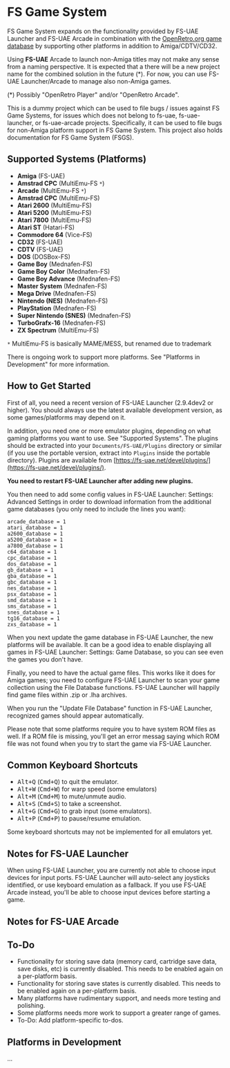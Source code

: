# FS Game System

FS Game System expands on the functionality provided by FS-UAE Launcher
and FS-UAE Arcade in combination with the
[OpenRetro.org game database](https://openretro.org) by supporting other
platforms in addition to Amiga/CDTV/CD32.

Using **FS-UAE** Arcade to launch non-Amiga titles may not make any sense
from a naming perspective. It is expected that a there will be a new project
name for the combined solution in the future (*). For now, you can use
FS-UAE Launcher/Arcade to manage also non-Amiga games.

(*) Possibly "OpenRetro Player" and/or "OpenRetro Arcade".

This is a dummy project which can be used to file bugs / issues against
FS Game Systems, for issues which does not belong to fs-uae,
fs-uae-launcher, or fs-uae-arcade projects. Specifically, it can be used
to file bugs for non-Amiga platform support in FS Game System. This project
also holds documentation for FS Game System (FSGS).

## Supported Systems (Platforms)

* **Amiga** (FS-UAE)
* **Amstrad CPC** (MultiEmu-FS `*`)
* **Arcade** (MultiEmu-FS `*`)
* **Amstrad CPC** (MultiEmu-FS)
* **Atari 2600** (MultiEmu-FS)
* **Atari 5200** (MultiEmu-FS)
* **Atari 7800** (MultiEmu-FS)
* **Atari ST** (Hatari-FS)
* **Commodore 64** (Vice-FS)
* **CD32** (FS-UAE)
* **CDTV** (FS-UAE)
* **DOS** (DOSBox-FS)
* **Game Boy** (Mednafen-FS)
* **Game Boy Color** (Mednafen-FS)
* **Game Boy Advance** (Mednafen-FS)
* **Master System** (Mednafen-FS)
* **Mega Drive** (Mednafen-FS)
* **Nintendo (NES)** (Mednafen-FS)
* **PlayStation** (Mednafen-FS)
* **Super Nintendo (SNES)** (Mednafen-FS)
* **TurboGrafx-16** (Mednafen-FS)
* **ZX Spectrum** (MultiEmu-FS)

`*` MultiEmu-FS is basically MAME/MESS, but renamed due to trademark

There is ongoing work to support more platforms.
See "Platforms in Development" for more information.

## How to Get Started

First of all, you need a recent version of FS-UAE Launcher (2.9.4dev2
or higher). You should always use the latest available development
version, as some games/platforms may depend on it.

In addition, you need one or more emulator plugins, depending on what
gaming platforms you want to use. See "Supported Systems". The plugins
should be extracted into your `Documents/FS-UAE/Plugins` directory or
similar (if you use the portable version, extract into `Plugins` inside
the portable directory). Plugins are available from
[https://fs-uae.net/devel/plugins/](https://fs-uae.net/devel/plugins/).

**You need to restart FS-UAE Launcher after adding new plugins.**

<!--
You can also download an all-in-one portable bundle with FS-UAE Launcher,
FS-UAE Arcade and all emulator plugins for x86-64:
* Linux, Windows and macOS combined (x86-64): [x86-64.tar.gz](https://www.dropbox.com/s/cz10mocy85q3ewc/x86-64.tar.gz?dl=0)
* Windows only (x86-64):
[Windows.zip](https://www.dropbox.com/s/9olzcp6w7hg0l1h/Windows.zip?dl=0)
-->

You then need to add some config values in FS-UAE Launcher: Settings:
Advanced Settings in order to download information from the additional
game databases (you only need to include the lines you want):

    arcade_database = 1
    atari_database = 1
    a2600_database = 1
    a5200_database = 1
    a7800_database = 1
    c64_database = 1
    cpc_database = 1
    dos_database = 1
    gb_database = 1
    gba_database = 1
    gbc_database = 1
    nes_database = 1
    psx_database = 1
    smd_database = 1
    sms_database = 1
    snes_database = 1
    tg16_database = 1
    zxs_database = 1

When you next update the game database in FS-UAE Launcher, the new
platforms will be available. It can be a good idea to enable displaying
all games in FS-UAE Launcher: Settings: Game Database, so you can see
even the games you don't have.

Finally, you need to have the actual game files. This works like it does
for Amiga games; you need to configure FS-UAE Launcher to scan your
game collection using the File Database functions. FS-UAE Launcher will
happily find game files within .zip or .lha archives.

When you run the "Update File Database" function in FS-UAE Launcher,
recognized games should appear automatically.

Please note that some platforms require you to have system ROM files as
well. If a ROM file is missing, you'll get an error messag saying which
ROM file was not found when you try to start the game via FS-UAE Launcher.

## Common Keyboard Shortcuts

* <kbd>Alt+Q</kbd> (<kbd>Cmd+Q</kbd>) to quit the emulator.
* <kbd>Alt+W</kbd> (<kbd>Cmd+W</kbd>) for warp speed (some emulators)
* <kbd>Alt+M</kbd> (<kbd>Cmd+M</kbd>) to mute/unmute audio.
* <kbd>Alt+S</kbd> (<kbd>Cmd+S</kbd>) to take a screenshot.
* <kbd>Alt+G</kbd> (<kbd>Cmd+G</kbd>) to grab input (some emulators).
* <kbd>Alt+P</kbd> (<kbd>Cmd+P</kbd>) to pause/resume emulation.

Some keyboard shortcuts may not be implemented for all emulators yet.

## Notes for FS-UAE Launcher

When using FS-UAE Launcher, you are currently not able to choose
input devices for input ports. FS-UAE Launcher will auto-select any
joysticks identified, or use keyboard emulation as a fallback. If you
use FS-UAE Arcade instead, you'll be able to choose input devices before
starting a game.

## Notes for FS-UAE Arcade

## To-Do

* Functionality for storing save data (memory card, cartridge save data,
  save disks, etc) is currently disabled. This needs to be enabled again
  on a per-platform basis.
* Functionality for storing save states is currently disabled. This needs
  to be enabled again on a per-platform basis.
* Many platforms have rudimentary support, and needs more testing and
  polishing.
* Some platforms needs more work to support a greater range of games.
* To-Do: Add platform-specific to-dos.

## Platforms in Development

...
